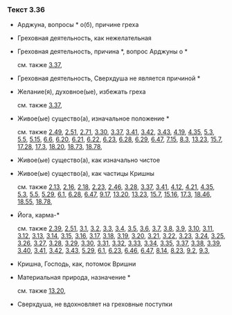 ### Текст 3.36
	
- Арджуна, вопросы * о(б), причине греха

	
- Греховная деятельность, как нежелательная

	
- Греховная деятельность, причина *, вопрос Арджуны о *

	см. также  [3.37](../03/0337.md), 
	
- Греховная деятельность, Сверхдуша не является причиной *

	
- Желание(я), духовное(ые), избежать греха

	см. также  [3.37](../03/0337.md), 
	
- Живое(ые) существо(а), изначальное положение *

	см. также  [2.49](../02/0249.md),  [2.51](../02/0251.md),  [2.71](../02/0271.md),  [3.30](../03/0330.md),  [3.37](../03/0337.md),  [3.41](../03/0341.md),  [3.42](../03/0342.md),  [3.43](../03/0343.md),  [4.19](../04/0419.md),  [4.35](../04/0435.md),  [5.3](../05/0503.md),  [5.5](../05/0505.md),  [5.15](../05/0515.md),  [6.6](../06/0606.md),  [6.20](../06/0620.md),  [6.21](../06/0621.md),  [6.22](../06/0622.md),  [6.23](../06/0623.md),  [6.28](../06/0628.md),  [6.29](../06/0629.md),  [6.47](../06/0647.md),  [7.15](../07/0715.md),  [8.3](../08/0803.md),  [13.23](../13/1323.md),  [15.7](../15/1507.md),  [17.28](../17/1728.md),  [17.3](../17/1703.md),  [18.20](../18/1820.md),  [18.73](../18/1873.md),  [18.78](../18/1878.md), 
	
- Живое(ые) существо(а), как изначально чистое

	
- Живое(ые) существо(а), как частицы Кришны

	см. также  [2.13](../02/0213.md),  [2.16](../02/0216.md),  [2.18](../02/0218.md),  [2.23](../02/0223.md),  [2.46](../02/0246.md),  [3.28](../03/0328.md),  [3.37](../03/0337.md),  [3.41](../03/0341.md),  [4.12](../04/0412.md),  [4.21](../04/0421.md),  [4.35](../04/0435.md),  [5.3](../05/0503.md),  [5.5](../05/0505.md),  [5.29](../05/0529.md),  [6.1](../06/0601.md),  [6.28](../06/0628.md),  [6.47](../06/0647.md),  [9.17](../09/0917.md),  [13.20](../13/1320.md),  [13.23](../13/1323.md),  [15.7](../15/1507.md),  [15.16](../15/1516.md),  [17.3](../17/1703.md),  [18.46](../18/1846.md),  [18.55](../18/1855.md),  [18.78](../18/1878.md), 
	
- Йога, карма-*

	см. также  [2.39](../02/0239.md),  [2.51](../02/0251.md),  [3.1](../03/0301.md),  [3.2](../03/0302.md),  [3.3](../03/0303.md),  [3.4](../03/0304.md),  [3.5](../03/0305.md),  [3.6](../03/0306.md),  [3.7](../03/0307.md),  [3.8](../03/0308.md),  [3.9](../03/0309.md),  [3.10](../03/0310.md),  [3.11](../03/0311.md),  [3.12](../03/0312.md),  [3.13](../03/0313.md),  [3.14](../03/0314.md),  [3.15](../03/0315.md),  [3.16](../03/0316.md),  [3.17](../03/0317.md),  [3.18](../03/0318.md),  [3.19](../03/0319.md),  [3.20](../03/0320.md),  [3.21](../03/0321.md),  [3.22](../03/0322.md),  [3.23](../03/0323.md),  [3.24](../03/0324.md),  [3.25](../03/0325.md),  [3.26](../03/0326.md),  [3.27](../03/0327.md),  [3.28](../03/0328.md),  [3.29](../03/0329.md),  [3.30](../03/0330.md),  [3.31](../03/0331.md),  [3.32](../03/0332.md),  [3.33](../03/0333.md),  [3.34](../03/0334.md),  [3.35](../03/0335.md),  [3.37](../03/0337.md),  [3.38](../03/0338.md),  [3.39](../03/0339.md),  [3.40](../03/0340.md),  [3.41](../03/0341.md),  [3.42](../03/0342.md),  [3.43](../03/0343.md),  [5.29](../05/0529.md),  [6.1](../06/0601.md),  [6.23](../06/0623.md),  [6.46](../06/0646.md),  [6.47](../06/0647.md),  [8.14](../08/0814.md),  [8.23](../08/0823.md),  [9.2](../09/0902.md),  [9.3](../09/0903.md), 
	
- Кришна, Господь, как, потомок Вришни

	
- Материальная природа, назначение *

	см. также  [13.20](../13/1320.md), 
	
- Сверхдуша, не вдохновляет на греховные поступки

